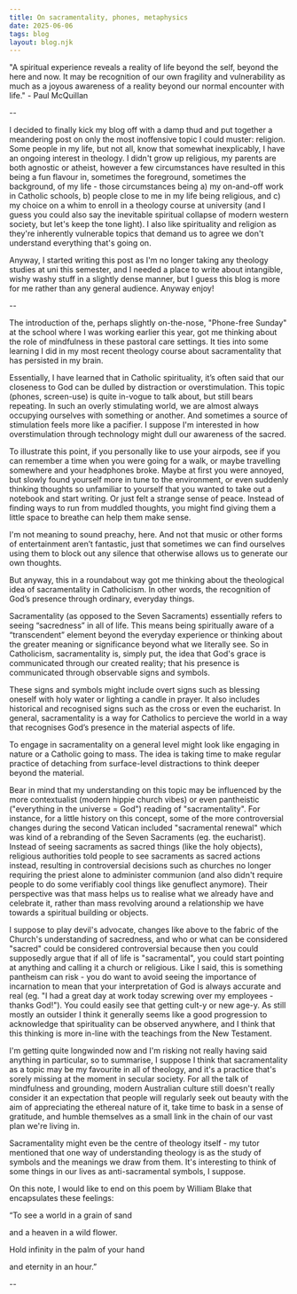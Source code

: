 ```yaml
---
title: On sacramentality, phones, metaphysics
date: 2025-06-06
tags: blog
layout: blog.njk
---
```


<p>"A spiritual experience reveals a reality of life beyond the self, beyond the here and now. It may be recognition of our own fragility and vulnerability as much as a joyous awareness of a reality beyond our normal encounter with life." - Paul McQuillan</p>

<p>--</p>

<p>I decided to finally kick my blog off with a damp thud and put together a meandering post on only the most inoffensive topic I could muster: religion. Some people in my life, but not all, know that somewhat inexplicably, I have an ongoing interest in theology. I didn't grow up religious, my parents are both agnostic or atheist, however a few circumstances have resulted in this being a fun flavour in, sometimes the foreground, sometimes the background, of my life - those circumstances being a) my on-and-off work in Catholic schools, b) people close to me in my life being religious, and c) my choice on a whim to enroll in a theology course at university (and I guess you could also say the inevitable spiritual collapse of modern western society, but let's keep the tone light). I also like spirituality and religion as they're inherently vulnerable topics that demand us to agree we don't understand everything that's going on.</p>

<p>Anyway, I started writing this post as I'm no longer taking any theology studies at uni this semester, and I needed a place to write about intangible, wishy washy stuff in a slightly dense manner, but I guess this blog is more for me rather than any general audience. Anyway enjoy!</p>

<p>--</p>

<p>The introduction of the, perhaps slightly on-the-nose, "Phone-free Sunday" at the school where I was working earlier this year, got me thinking about the role of mindfulness in these pastoral care settings. It ties into some learning I did in my most recent theology course about sacramentality that has persisted in my brain.</p>

<p>Essentially, I have learned that in Catholic spirituality, it’s often said that our closeness to God can be dulled by distraction or overstimulation. This topic (phones, screen-use) is quite in-vogue to talk about, but still bears repeating. In such an overly stimulating world, we are almost always occupying ourselves with something or another. And sometimes a source of stimulation feels more like a pacifier. I suppose I'm interested in how overstimulation through technology might dull our awareness of the sacred.</p>

<p>To illustrate this point, if you personally like to use your airpods, see if you can remember a time when you were going for a walk, or maybe travelling somewhere and your headphones broke. Maybe at first you were annoyed, but slowly found yourself more in tune to the environment, or even suddenly thinking thoughts so unfamiliar to yourself that you wanted to take out a notebook and start writing. Or just felt a strange sense of peace. Instead of finding ways to run from muddled thoughts, you might find giving them a little space to breathe can help them make sense.</p>

<p>I'm not meaning to sound preachy, here. And not that music or other forms of entertainment aren’t fantastic, just that sometimes we can find ourselves using them to block out any silence that otherwise allows us to generate our own thoughts. </p>

<p>But anyway, this in a roundabout way got me thinking about the theological idea of sacramentality in Catholicism. In other words, the recognition of God’s presence through ordinary, everyday things. </p>

<p>Sacramentality (as opposed to the Seven Sacraments) essentially refers to seeing “sacredness” in all of life. This means being spiritually aware of a “transcendent” element beyond the everyday experience or thinking about the greater meaning or significance beyond what we literally see. So in Catholicism, sacramentality is, simply put, the idea that God's grace is communicated through our created reality; that his presence is communicated through observable signs and symbols.</p>

<p>These signs and symbols might include overt signs such as blessing oneself with holy water or lighting a candle in prayer. It also includes historical and recognised signs such as the cross or even the eucharist. In general, sacramentality is a way for Catholics to percieve the world in a way that recognises God’s presence in the material aspects of life.</p>

<p>To engage in sacramentality on a general level might look like engaging in nature or a Catholic going to mass. The idea is taking time to make regular practice of detaching from surface-level distractions to think deeper beyond the material.</p>

<p>Bear in mind that my understanding on this topic may be influenced by the more contextualist (modern hippie church vibes) or even pantheistic ("everything in the universe = God") reading of "sacramentality". For instance, for a little history on this concept, some of the more controversial changes during the second Vatican included "sacramental renewal" which was kind of a rebranding of the Seven Sacraments (eg. the eucharist). Instead of seeing sacraments as sacred things (like the holy objects), religious authorities told people to see sacraments as sacred actions instead, resulting in controversial decisions such as churches no longer requiring the priest alone to administer communion (and also didn't require people to do some verifiably cool things like genuflect anymore). Their perspective was that mass helps us to realise what we already have and celebrate it, rather than mass revolving around a relationship we have towards a spiritual building or objects.</p>

<p>I suppose to play devil's advocate, changes like above to the fabric of the Church's understanding of sacredness, and who or what can be considered "sacred" could be considered controversial because then you could supposedly argue that if all of life is "sacramental", you could start pointing at anything and calling it a church or religious. Like I said, this is something pantheism can risk - you do want to avoid seeing the importance of incarnation to mean that your interpretation of God is always accurate and real (eg. "I had a great day at work today screwing over my employees - thanks God!"). You could easily see that getting cult-y or new age-y. As still mostly an outsider I think it generally seems like a good progression to acknowledge that spirituality can be observed anywhere, and I think that this thinking is more in-line with the teachings from the New Testament.</p>

<p>I'm getting quite longwinded now and I'm risking not really having said anything in particular, so to summarise, I suppose I think that sacramentality as a topic may be my favourite in all of theology, and it's a practice that's sorely missing at the moment in secular society. For all the talk of mindfulness and grounding, modern Australian culture still doesn't really consider it an expectation that people will regularly seek out beauty with the aim of appreciating the ethereal nature of it, take time to bask in a sense of gratitude, and humble themselves as a small link in the chain of our vast plan we're living in.</p>

<p>Sacramentality might even be the centre of theology itself - my tutor mentioned that one way of understanding theology is as the study of symbols and the meanings we draw from them. It's interesting to think of some things in our lives as anti-sacramental symbols, I suppose.</p>

<p>On this note, I would like to end on this poem by William Blake that encapsulates these feelings:</p>

<p>“To see a world in a grain of sand</p>
<p>and a heaven in a wild flower.</p>
<p>Hold infinity in the palm of your hand</p>
<p>and eternity in an hour.”</p>

<p>--</p>
